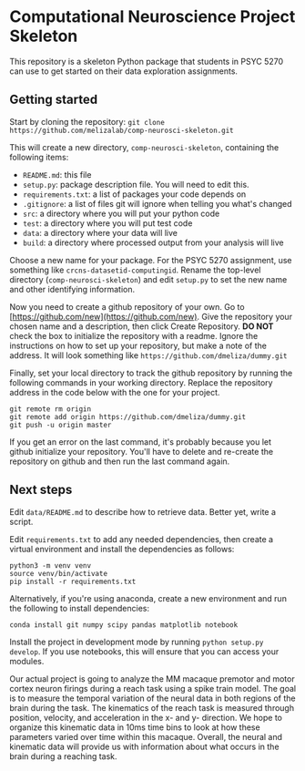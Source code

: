 
# Computational Neuroscience Project Skeleton

This repository is a skeleton Python package that students in PSYC 5270 can use to get started on their data exploration assignments.

## Getting started

Start by cloning the repository: `git clone https://github.com/melizalab/comp-neurosci-skeleton.git`

This will create a new directory, `comp-neurosci-skeleton`, containing the following items:

- `README.md`: this file
- `setup.py`:  package description file. You will need to edit this.
- `requirements.txt`: a list of packages your code depends on
- `.gitignore`: a list of files git will ignore when telling you what's changed
- `src`:       a directory where you will put your python code
- `test`:      a directory where you will put test code
- `data`:      a directory where your data will live
- `build`:     a directory where processed output from your analysis will live

Choose a new name for your package. For the PSYC 5270 assignment, use something like `crcns-datasetid-computingid`. Rename the top-level directory (`comp-neurosci-skeleton`) and edit `setup.py` to set the new name and other identifying information.

Now you need to create a github repository of your own. Go to [https://github.com/new](https://github.com/new). Give the repository your chosen name and a description, then click Create Repository. **DO NOT** check the box to initialize the repository with a readme. Ignore the instructions on how to set up your repository, but make a note of the address. It will look something like `https://github.com/dmeliza/dummy.git`

Finally, set your local directory to track the github repository by running the following commands in your working directory. Replace the repository address in the code below with the one for your project.

``` shell
git remote rm origin
git remote add origin https://github.com/dmeliza/dummy.git
git push -u origin master
```

If you get an error on the last command, it's probably because you let github initialize your repository. You'll have to delete and re-create the repository on github and then run the last command again.

## Next steps

Edit `data/README.md` to describe how to retrieve data. Better yet, write a script.

Edit `requirements.txt` to add any needed dependencies, then create a virtual environment and install the dependencies as follows:

``` shell
python3 -m venv venv
source venv/bin/activate
pip install -r requirements.txt
```

Alternatively, if you're using anaconda, create a new environment and run the following to install dependencies:

``` shell
conda install git numpy scipy pandas matplotlib notebook
```

Install the project in development mode by running `python setup.py develop`. If you use notebooks, this will ensure that you can access your modules.

Our actual project is going to analyze the MM macaque premotor and motor cortex neuron firings during a reach task using a spike train model. The goal is to measure the temporal variation of the neural data in both regions of the brain during the task. The kinematics of the reach task is measured through position, velocity, and acceleration in the x- and y- direction. We hope to organize this kinematic data in 10ms time bins to look at how these parameters varied over time within this macaque. Overall, the neural and kinematic data will provide us with information about what occurs in the brain during a reaching task.  
